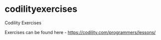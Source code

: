 # codilityexercises
Codility Exercises

Exercises can be found here - https://codility.com/programmers/lessons/
